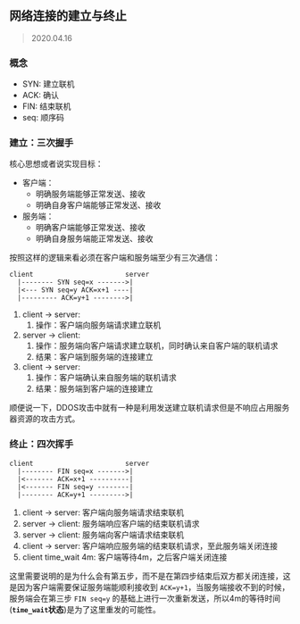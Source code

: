 ## 网络连接的建立与终止

> 2020.04.16

### 概念

+ SYN: 建立联机
+ ACK: 确认
+ FIN: 结束联机
+ seq: 顺序码

### 建立：三次握手

核心思想或者说实现目标：

+ 客户端：
    + 明确服务端能够正常发送、接收
    + 明确自身客户端能够正常发送、接收
+ 服务端：
    + 明确客户端能够正常发送、接收
    + 明确自身服务端能正常发送、接收

按照这样的逻辑来看必须在客户端和服务端至少有三次通信：

```
client                       server
  |-------- SYN seq=x ------->|
  |<--- SYN seq=y ACK=x+1 ----|
  |--------- ACK=y+1 -------->|
```

1. client -> server:
    1. 操作：客户端向服务端请求建立联机
2. server -> client:
    1. 操作：服务端向客户端请求建立联机，同时确认来自客户端的联机请求
    2. 结果：客户端到服务端的连接建立
3. client -> server: 
    1. 操作：客户端确认来自服务端的联机请求
    2. 结果：服务端到客户端的连接建立

顺便说一下，DDOS攻击中就有一种是利用发送建立联机请求但是不响应占用服务器资源的攻击方式。

### 终止：四次挥手

```
client                       server
  |-------- FIN seq=x ------->|
  |<------- ACK=x+1 ----------|
  |<------- FIN seq=y --------|
  |-------- ACK=y+1 --------->|
```

1. client -> server: 客户端向服务端请求结束联机
2. server -> client: 服务端响应客户端的结束联机请求
3. server -> client: 服务端向客户端请求结束联机
4. client -> server: 客户端响应服务端的结束联机请求，至此服务端关闭连接
5. client time_wait 4m: 客户端等待4m，之后客户端关闭连接

这里需要说明的是为什么会有第五步，而不是在第四步结束后双方都关闭连接，这是因为客户端需要保证服务端能顺利接收到 `ACK=y+1`，当服务端接收不到的时候，服务端会在第三步 `FIN seq=y` 的基础上进行一次重新发送，所以4m的等待时间(**`time_wait`状态**)是为了这里重发的可能性。
